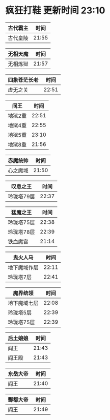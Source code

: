 # 疯狂打鞋 更新时间 23:10

| 古代霸主   | 时间    |
|--------|-------|
| 古代皇陵 | 21:55 |

| 无相天魔   | 时间    |
|--------|-------|
| 无相炼狱 | 21:57 |

| 四象苍茫长老   | 时间    |
|--------|-------|
| 虚无之关 | 22:51 |

| 间王   | 时间    |
|--------|-------|
| 地狱2重 | 22:51 |
| 地狱4重 | 22:55 |
| 地狱5重 | 23:10 |
| 地狱8重 | 21:56 |

| 赤魔统帅   | 时间    |
|--------|-------|
| 心之魔域 | 21:50 |

| 叹息之王   | 时间    |
|--------|-------|
| 玲珑塔79层 | 22:37 |

| 猛魔之王   | 时间    |
|--------|-------|
| 玲珑塔75层 | 22:38 |
| 玲珑塔78层 | 22:39 |
| 铁血魔宫 | 21:14 |

| 鬼火人马   | 时间    |
|--------|-------|
| 地下魔域作层 | 22:11 |
| 玲珑塔7层 | 22:41 |

| 魔界统领   | 时间    |
|--------|-------|
| 地下魔域七层 | 22:08 |
| 玲珑塔5层 | 22:39 |
| 玲珑塔75层 | 22:39 |

| 后土娘娘   | 时间    |
|--------|-------|
| 阎王 | 21:43 |
| 阎王殿 | 21:43 |

| 东岳大帝   | 时间    |
|--------|-------|
| 阎王 | 21:40 |

| 酆都大帝   | 时间    |
|--------|-------|
| 阎王 | 21:49 |